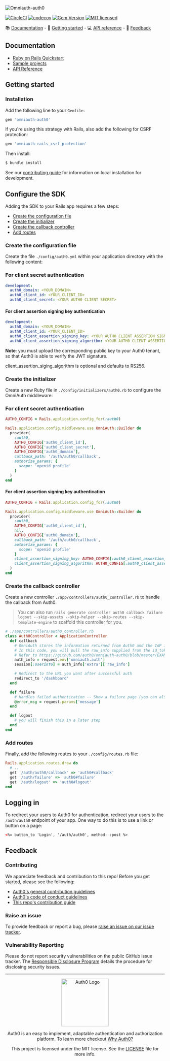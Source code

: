 ![Omniauth-auth0](https://cdn.auth0.com/website/sdks/banners/omniauth-auth0-banner.png)


[![CircleCI](https://img.shields.io/circleci/project/github/auth0/omniauth-auth0/master.svg)](https://circleci.com/gh/auth0/omniauth-auth0)
[![codecov](https://codecov.io/gh/auth0/omniauth-auth0/branch/master/graph/badge.svg)](https://codecov.io/gh/auth0/omniauth-auth0)
[![Gem Version](https://badge.fury.io/rb/omniauth-auth0.svg)](https://badge.fury.io/rb/omniauth-auth0)
[![MIT licensed](https://img.shields.io/dub/l/vibe-d.svg?style=flat)](https://github.com/auth0/omniauth-auth0/blob/master/LICENSE)

<div>
📚 <a href="#documentation">Documentation</a> - 🚀 <a href="#getting-started">Getting started</a> - 💻 <a href="https://www.rubydoc.info/gems/omniauth-auth0">API reference</a> - 💬 <a href="#feedback">Feedback</a>
</div>

## Documentation

- [Ruby on Rails Quickstart](https://auth0.com/docs/quickstart/webapp/rails)
- [Sample projects](https://github.com/auth0-samples/auth0-rubyonrails-sample)
- [API Reference](https://www.rubydoc.info/gems/omniauth-auth0)

## Getting started

### Installation

Add the following line to your `Gemfile`:

```ruby
gem 'omniauth-auth0'
```

If you're using this strategy with Rails, also add the following for CSRF protection:

```ruby
gem 'omniauth-rails_csrf_protection'
```

Then install:

```bash
$ bundle install
```

See our [contributing guide](CONTRIBUTING.md) for information on local installation for development.

## Configure the SDK

Adding the SDK to your Rails app requires a few steps:

- [Create the configuration file](#create-the-configuration-file)
- [Create the initializer](#create-the-initializer)
- [Create the callback controller](#create-the-callback-controller)
- [Add routes](#add-routes)

### Create the configuration file

Create the file `./config/auth0.yml` within your application directory with the following content:

### For client secret authentication

```yml
development:
  auth0_domain: <YOUR_DOMAIN>
  auth0_client_id: <YOUR_CLIENT_ID>
  auth0_client_secret: <YOUR AUTH0 CLIENT SECRET>
```

#### For client assertion signing key authentication

```yml
development:
  auth0_domain: <YOUR_DOMAIN>
  auth0_client_id: <YOUR_CLIENT_ID>
  auth0_client_assertion_signing_key: <YOUR AUTH0 CLIENT ASSERTION SIGNING PRIVATE KEY>
  auth0_client_assertion_signing_algorithm: <YOUR AUTH0 CLIENT ASSERTION SIGNING ALGORITHM>
```
**Note**: you must upload the corresponding public key to your Auth0 tenant, so that Auth0 is able to verify the JWT signature.

client_assertion_siging_algorithm is optional and defaults to RS256.

### Create the initializer

Create a new Ruby file in `./config/initializers/auth0.rb` to configure the OmniAuth middleware:

### For client secret authentication

```ruby
AUTH0_CONFIG = Rails.application.config_for(:auth0)

Rails.application.config.middleware.use OmniAuth::Builder do
  provider(
    :auth0,
    AUTH0_CONFIG['auth0_client_id'],
    AUTH0_CONFIG['auth0_client_secret'],
    AUTH0_CONFIG['auth0_domain'],
    callback_path: '/auth/auth0/callback',
    authorize_params: {
      scope: 'openid profile'
    }
  )
end
```

#### For client assertion signing key authentication

```ruby
AUTH0_CONFIG = Rails.application.config_for(:auth0)

Rails.application.config.middleware.use OmniAuth::Builder do
  provider(
    :auth0,
    AUTH0_CONFIG['auth0_client_id'],
    nil,
    AUTH0_CONFIG['auth0_domain'],
    callback_path: '/auth/auth0/callback',
    authorize_params: {
      scope: 'openid profile'
    }
    client_assertion_signing_key: AUTH0_CONFIG[:auth0_client_assertion_signing_key],
    client_assertion_signing_algorithm: AUTH0_CONFIG[:auth0_client_assertion_signing_algorithm]}
  )
end
```

### Create the callback controller

Create a new controller `./app/controllers/auth0_controller.rb` to handle the callback from Auth0.

> You can also run `rails generate controller auth0 callback failure logout --skip-assets --skip-helper --skip-routes --skip-template-engine` to scaffold this controller for you.

```ruby
# ./app/controllers/auth0_controller.rb
class Auth0Controller < ApplicationController
  def callback
    # OmniAuth stores the information returned from Auth0 and the IdP in request.env['omniauth.auth'].
    # In this code, you will pull the raw_info supplied from the id_token and assign it to the session.
    # Refer to https://github.com/auth0/omniauth-auth0/blob/master/EXAMPLES.md#example-of-the-resulting-authentication-hash for complete information on 'omniauth.auth' contents.
    auth_info = request.env['omniauth.auth']
    session[:userinfo] = auth_info['extra']['raw_info']

    # Redirect to the URL you want after successful auth
    redirect_to '/dashboard'
  end

  def failure
    # Handles failed authentication -- Show a failure page (you can also handle with a redirect)
    @error_msg = request.params['message']
  end

  def logout
    # you will finish this in a later step
  end
end
```

### Add routes

Finally, add the following routes to your `./config/routes.rb` file:

```ruby
Rails.application.routes.draw do
  # ..
  get '/auth/auth0/callback' => 'auth0#callback'
  get '/auth/failure' => 'auth0#failure'
  get '/auth/logout' => 'auth0#logout'
end
```

## Logging in

To redirect your users to Auth0 for authentication, redirect your users to the `/auth/auth0` endpoint of your app. One way to do this is to use a link or button on a page:

```html
<%= button_to 'Login', '/auth/auth0', method: :post %>
```

## Feedback

### Contributing

We appreciate feedback and contribution to this repo! Before you get started, please see the following:

- [Auth0's general contribution guidelines](https://github.com/auth0/open-source-template/blob/master/GENERAL-CONTRIBUTING.md)
- [Auth0's code of conduct guidelines](https://github.com/auth0/open-source-template/blob/master/CODE-OF-CONDUCT.md)
- [This repo's contribution guide](https://github.com/auth0/omniauth-auth0/blob/master/CONTRIBUTING.md)

### Raise an issue

To provide feedback or report a bug, please [raise an issue on our issue tracker](https://github.com/auth0/omniauth-auth0/issues).

### Vulnerability Reporting

Please do not report security vulnerabilities on the public GitHub issue tracker. The [Responsible Disclosure Program](https://auth0.com/whitehat) details the procedure for disclosing security issues.

---

<p align="center">
  <picture>
    <source media="(prefers-color-scheme: dark)" srcset="https://cdn.auth0.com/website/sdks/logos/auth0_dark_mode.png" width="150">
    <source media="(prefers-color-scheme: light)" srcset="https://cdn.auth0.com/website/sdks/logos/auth0_light_mode.png" width="150">
    <img alt="Auth0 Logo" src="https://cdn.auth0.com/website/sdks/logos/auth0_light_mode.png" width="150">
  </picture>
</p>
<p align="center">
  Auth0 is an easy to implement, adaptable authentication and authorization platform. To learn more checkout <a href="https://auth0.com/why-auth0">Why Auth0?</a>
</p>
<p align="center">
  This project is licensed under the MIT license. See the <a href="https://github.com/auth0/omniauth-auth0/blob/master/LICENSE"> LICENSE</a> file for more info.
</p>
